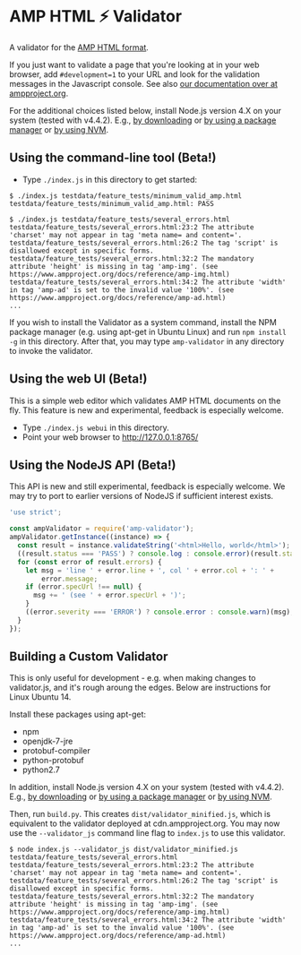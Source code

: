 <!---
Copyright 2015 The AMP HTML Authors. All Rights Reserved.

Licensed under the Apache License, Version 2.0 (the "License");
you may not use this file except in compliance with the License.
You may obtain a copy of the License at

      http://www.apache.org/licenses/LICENSE-2.0

Unless required by applicable law or agreed to in writing, software
distributed under the License is distributed on an "AS-IS" BASIS,
WITHOUT WARRANTIES OR CONDITIONS OF ANY KIND, either express or implied.
See the License for the specific language governing permissions and
limitations under the License.
-->

# AMP HTML ⚡ Validator

A validator for the
[AMP HTML format](https://github.com/ampproject/amphtml/blob/master/README.md).

If you just want to validate a page that you're looking at in your web browser,
add `#development=1` to your URL and look for the validation messages in the
Javascript console. See also
[our documentation over at ampproject.org](https://www.ampproject.org/docs/guides/validate.html).

For the additional choices listed below, install Node.js version 4.X on your
system (tested with v4.4.2). E.g.,
[by downloading](https://nodejs.org/en/download/) or
[by using a package manager](https://nodejs.org/en/download/package-manager/) or
[by using NVM](https://github.com/creationix/nvm).

## Using the command-line tool (Beta!)

* Type `./index.js` in this directory to get started:

```
$ ./index.js testdata/feature_tests/minimum_valid_amp.html
testdata/feature_tests/minimum_valid_amp.html: PASS

$ ./index.js testdata/feature_tests/several_errors.html
testdata/feature_tests/several_errors.html:23:2 The attribute 'charset' may not appear in tag 'meta name= and content='.
testdata/feature_tests/several_errors.html:26:2 The tag 'script' is disallowed except in specific forms.
testdata/feature_tests/several_errors.html:32:2 The mandatory attribute 'height' is missing in tag 'amp-img'. (see https://www.ampproject.org/docs/reference/amp-img.html)
testdata/feature_tests/several_errors.html:34:2 The attribute 'width' in tag 'amp-ad' is set to the invalid value '100%'. (see https://www.ampproject.org/docs/reference/amp-ad.html)
...
```

If you wish to install the Validator as a system command,
install the NPM package manager (e.g. using apt-get in Ubuntu Linux) and
run `npm install -g` in this directory. After that, you may type
`amp-validator` in any directory to invoke the validator.

## Using the web UI (Beta!)

This is a simple web editor which validates AMP HTML documents on the fly.
This feature is new and experimental, feedback is especially welcome.

* Type `./index.js webui` in this directory.
* Point your web browser to http://127.0.0.1:8765/

## Using the NodeJS API (Beta!)

This API is new and still experimental, feedback is especially welcome. We may
try to port to earlier versions of NodeJS if sufficient interest exists.

```js
'use strict';

const ampValidator = require('amp-validator');
ampValidator.getInstance((instance) => {
  const result = instance.validateString('<html>Hello, world</html>');
  ((result.status === 'PASS') ? console.log : console.error)(result.status);
  for (const error of result.errors) {
    let msg = 'line ' + error.line + ', col ' + error.col + ': ' +
        error.message;
    if (error.specUrl !== null) {
      msg += ' (see ' + error.specUrl + ')';
    }
    ((error.severity === 'ERROR') ? console.error : console.warn)(msg);
  }
});
```

## Building a Custom Validator

This is only useful for development - e.g. when making changes to validator.js,
and it's rough aroung the edges. Below are instructions for Linux Ubuntu 14.

Install these packages using apt-get:

* npm
* openjdk-7-jre
* protobuf-compiler
* python-protobuf
* python2.7

In addition, install Node.js version 4.X on your system (tested with v4.4.2). E.g.,
  [by downloading](https://nodejs.org/en/download/) or
  [by using a package manager](https://nodejs.org/en/download/package-manager/) or
  [by using NVM](https://github.com/creationix/nvm).

Then, run `build.py`. This creates `dist/validator_minified.js`, which is
equivalent to the validator deployed at cdn.ampproject.org. You may now
use the `--validator_js` command line flag to `index.js` to use this validator.

```
$ node index.js --validator_js dist/validator_minified.js testdata/feature_tests/several_errors.html
testdata/feature_tests/several_errors.html:23:2 The attribute 'charset' may not appear in tag 'meta name= and content='.
testdata/feature_tests/several_errors.html:26:2 The tag 'script' is disallowed except in specific forms.
testdata/feature_tests/several_errors.html:32:2 The mandatory attribute 'height' is missing in tag 'amp-img'. (see https://www.ampproject.org/docs/reference/amp-img.html)
testdata/feature_tests/several_errors.html:34:2 The attribute 'width' in tag 'amp-ad' is set to the invalid value '100%'. (see https://www.ampproject.org/docs/reference/amp-ad.html)
...
```
